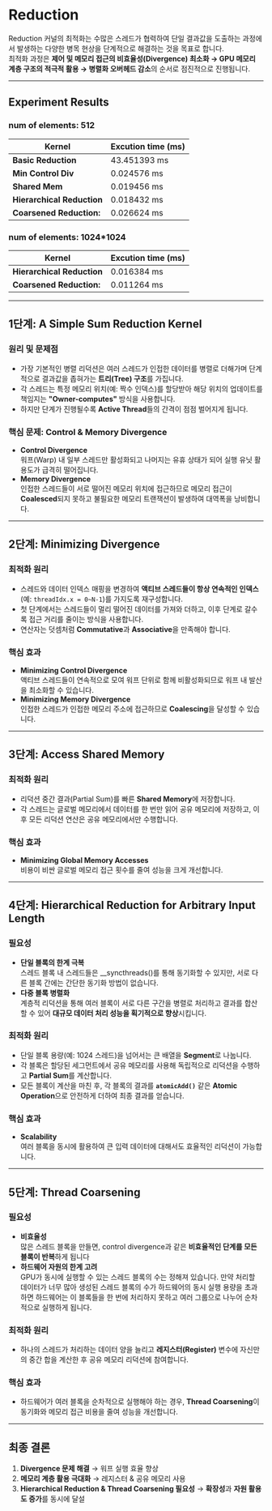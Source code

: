 # **Reduction**

Reduction 커널의 최적화는 수많은 스레드가 협력하여 단일 결과값을 도출하는 과정에서 발생하는 다양한 병목 현상을 단계적으로 해결하는 것을 목표로 합니다.  
최적화 과정은 **제어 및 메모리 접근의 비효율성(Divergence) 최소화 → GPU 메모리 계층 구조의 적극적 활용 → 병렬화 오버헤드 감소**의 순서로 점진적으로 진행됩니다.

---
## **Experiment Results**

### **num of elements: 512**
| Kernel                | Excution time (ms) |
|----------------------------|----------------|
| **Basic Reduction**          | 43.451393 ms    |
| **Min Control Div**  | 0.024576 ms     |
| **Shared Mem** | 0.019456 ms  |
| **Hierarchical Reduction**   | 0.018432 ms  |
| **Coarsened Reduction:**   | 0.026624 ms  |


### **num of elements: 1024*1024**  
| Kernel                | Excution time (ms) |
|----------------------------|----------------|
| **Hierarchical Reduction**   | 0.016384 ms  |
| **Coarsened Reduction:**   | 0.011264 ms  |

---

## **1단계: A Simple Sum Reduction Kernel**

### **원리 및 문제점**
- 가장 기본적인 병렬 리덕션은 여러 스레드가 인접한 데이터를 병렬로 더해가며 단계적으로 결과값을 좁혀가는 **트리(Tree) 구조**를 가집니다.
- 각 스레드는 특정 메모리 위치(예: 짝수 인덱스)를 할당받아 해당 위치의 업데이트를 책임지는 **"Owner-computes"** 방식을 사용합니다.
- 하지만 단계가 진행될수록 **Active Thread**들의 간격이 점점 벌어지게 됩니다.

### **핵심 문제: Control & Memory Divergence**
- **Control Divergence**  
  워프(Warp) 내 일부 스레드만 활성화되고 나머지는 유휴 상태가 되어 실행 유닛 활용도가 급격히 떨어집니다.
- **Memory Divergence**  
  인접한 스레드들이 서로 떨어진 메모리 위치에 접근하므로 메모리 접근이 **Coalesced**되지 못하고 불필요한 메모리 트랜잭션이 발생하여 대역폭을 낭비합니다.

---

## **2단계: Minimizing Divergence**

### **최적화 원리**
- 스레드와 데이터 인덱스 매핑을 변경하여 **액티브 스레드들이 항상 연속적인 인덱스**(예: `threadIdx.x = 0~N-1`)를 가지도록 재구성합니다.
- 첫 단계에서는 스레드들이 멀리 떨어진 데이터를 가져와 더하고, 이후 단계로 갈수록 접근 거리를 줄이는 방식을 사용합니다.
- 연산자는 덧셈처럼 **Commutative**과 **Associative**을 만족해야 합니다.

### **핵심 효과**
- **Minimizing Control Divergence**  
  액티브 스레드들이 연속적으로 모여 워프 단위로 함께 비활성화되므로 워프 내 발산을 최소화할 수 있습니다.
- **Minimizing Memory Divergence**  
  인접한 스레드가 인접한 메모리 주소에 접근하므로 **Coalescing**을 달성할 수 있습니다.

---

## **3단계: Access Shared Memory**

### **최적화 원리**
- 리덕션 중간 결과(Partial Sum)를 빠른 **Shared Memory**에 저장합니다.
- 각 스레드는 글로벌 메모리에서 데이터를 한 번만 읽어 공유 메모리에 저장하고, 이후 모든 리덕션 연산은 공유 메모리에서만 수행합니다.

### **핵심 효과**
- **Minimizing Global Memory Accesses**  
  비용이 비싼 글로벌 메모리 접근 횟수를 줄여 성능을 크게 개선합니다.

---

## **4단계: Hierarchical Reduction for Arbitrary Input Length**

### **필요성**
- **단일 블록의 한계 극복**  
  스레드 블록 내 스레드들은 __syncthreads()를 통해 동기화할 수 있지만, 서로 다른 블록 간에는 간단한 동기화 방법이 없습니다.
- **다중 블록 병렬화**  
  계층적 리덕션을 통해 여러 블록이 서로 다른 구간을 병렬로 처리하고 결과를 합산할 수 있어 **대규모 데이터 처리 성능을 획기적으로 향상**시킵니다.

### **최적화 원리**
- 단일 블록 용량(예: 1024 스레드)을 넘어서는 큰 배열을 **Segment**로 나눕니다.
- 각 블록은 할당된 세그먼트에서 공유 메모리를 사용해 독립적으로 리덕션을 수행하고 **Partial Sum**를 계산합니다.
- 모든 블록이 계산을 마친 후, 각 블록의 결과를 **`atomicAdd()`** 같은 **Atomic Operation**으로 안전하게 더하여 최종 결과를 얻습니다.

### **핵심 효과**
- **Scalability**  
  여러 블록을 동시에 활용하여 큰 입력 데이터에 대해서도 효율적인 리덕션이 가능합니다.

---

## **5단계: Thread Coarsening**

### **필요성**
- **비효율성**  
  많은 스레드 블록을 만들면, control divergence과 같은 **비효율적인 단계를 모든 블록이 반복**하게 됩니다
- **하드웨어 자원의 한계 고려**  
  GPU가 동시에 실행할 수 있는 스레드 블록의 수는 정해져 있습니다. 만약 처리할 데이터가 너무 많아 생성된 스레드 블록의 수가 하드웨어의 동시 실행 용량을 초과하면 하드웨어는 이 블록들을 한 번에 처리하지 못하고 여러 그룹으로 나누어 순차적으로 실행하게 됩니다.
  
### **최적화 원리**
- 하나의 스레드가 처리하는 데이터 양을 늘리고 **레지스터(Register)** 변수에 자신만의 중간 합을 계산한 후 공유 메모리 리덕션에 참여합니다.

### **핵심 효과**
- 하드웨어가 여러 블록을 순차적으로 실행해야 하는 경우, **Thread Coarsening**이 동기화와 메모리 접근 비용을 줄여 성능을 개선합니다.

---

## **최종 결론**
1. **Divergence 문제 해결** → 워프 실행 효율 향상  
2. **메모리 계층 활용 극대화** → 레지스터 & 공유 메모리 사용  
3. **Hierarchical Reduction & Thread Coarsening 필요성** → **확장성**과 **자원 활용도 증가**를 동시에 달설
